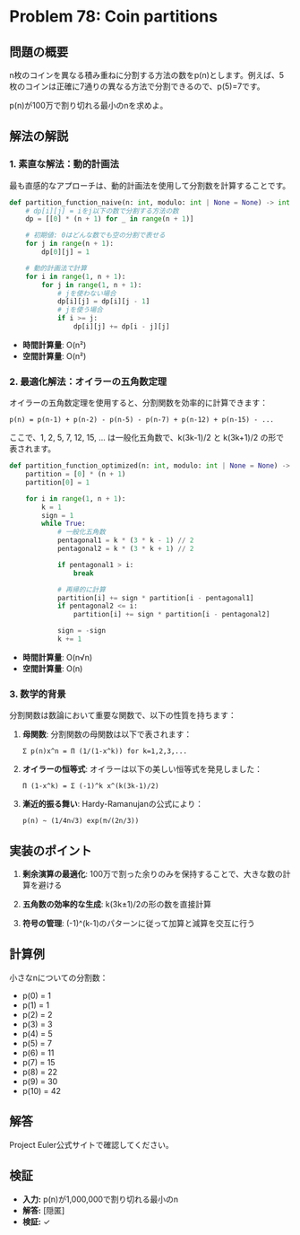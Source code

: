 # Problem 78: Coin partitions

## 問題の概要

n枚のコインを異なる積み重ねに分割する方法の数をp(n)とします。例えば、5枚のコインは正確に7通りの異なる方法で分割できるので、p(5)=7です。

p(n)が100万で割り切れる最小のnを求めよ。

## 解法の解説

### 1. 素直な解法：動的計画法

最も直感的なアプローチは、動的計画法を使用して分割数を計算することです。

```python
def partition_function_naive(n: int, modulo: int | None = None) -> int:
    # dp[i][j] = iをj以下の数で分割する方法の数
    dp = [[0] * (n + 1) for _ in range(n + 1)]

    # 初期値: 0はどんな数でも空の分割で表せる
    for j in range(n + 1):
        dp[0][j] = 1

    # 動的計画法で計算
    for i in range(1, n + 1):
        for j in range(1, n + 1):
            # jを使わない場合
            dp[i][j] = dp[i][j - 1]
            # jを使う場合
            if i >= j:
                dp[i][j] += dp[i - j][j]
```

- **時間計算量**: O(n²)
- **空間計算量**: O(n²)

### 2. 最適化解法：オイラーの五角数定理

オイラーの五角数定理を使用すると、分割関数を効率的に計算できます：

```
p(n) = p(n-1) + p(n-2) - p(n-5) - p(n-7) + p(n-12) + p(n-15) - ...
```

ここで、1, 2, 5, 7, 12, 15, ... は一般化五角数で、k(3k-1)/2 と k(3k+1)/2 の形で表されます。

```python
def partition_function_optimized(n: int, modulo: int | None = None) -> int:
    partition = [0] * (n + 1)
    partition[0] = 1

    for i in range(1, n + 1):
        k = 1
        sign = 1
        while True:
            # 一般化五角数
            pentagonal1 = k * (3 * k - 1) // 2
            pentagonal2 = k * (3 * k + 1) // 2

            if pentagonal1 > i:
                break

            # 再帰的に計算
            partition[i] += sign * partition[i - pentagonal1]
            if pentagonal2 <= i:
                partition[i] += sign * partition[i - pentagonal2]

            sign = -sign
            k += 1
```

- **時間計算量**: O(n√n)
- **空間計算量**: O(n)

### 3. 数学的背景

分割関数は数論において重要な関数で、以下の性質を持ちます：

1. **母関数**: 分割関数の母関数は以下で表されます：
   ```
   Σ p(n)x^n = Π (1/(1-x^k)) for k=1,2,3,...
   ```

2. **オイラーの恒等式**: オイラーは以下の美しい恒等式を発見しました：
   ```
   Π (1-x^k) = Σ (-1)^k x^(k(3k-1)/2)
   ```

3. **漸近的振る舞い**: Hardy-Ramanujanの公式により：
   ```
   p(n) ~ (1/4n√3) exp(π√(2n/3))
   ```

## 実装のポイント

1. **剰余演算の最適化**: 100万で割った余りのみを保持することで、大きな数の計算を避ける

2. **五角数の効率的な生成**: k(3k±1)/2の形の数を直接計算

3. **符号の管理**: (-1)^(k-1)のパターンに従って加算と減算を交互に行う

## 計算例

小さなnについての分割数：
- p(0) = 1
- p(1) = 1
- p(2) = 2
- p(3) = 3
- p(4) = 5
- p(5) = 7
- p(6) = 11
- p(7) = 15
- p(8) = 22
- p(9) = 30
- p(10) = 42

## 解答

Project Euler公式サイトで確認してください。

## 検証

- **入力:** p(n)が1,000,000で割り切れる最小のn
- **解答:** [隠匿]
- **検証:** ✓
